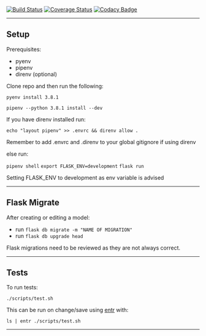 [![Build Status](https://travis-ci.com/lm-todo-app/todo_api.svg?branch=master)](https://travis-ci.com/lm-todo-app/todo_api)
[![Coverage Status](https://coveralls.io/repos/github/lm-todo-app/todo_api/badge.svg?branch=master)](https://coveralls.io/github/lm-todo-app/todo_api?branch=master)
[![Codacy Badge](https://api.codacy.com/project/badge/Grade/d773b279472a4f6eab6d69d8b602c2ab)](https://www.codacy.com/gh/lm-todo-app/todo_api?utm_source=github.com&amp;utm_medium=referral&amp;utm_content=lm-todo-app/todo_api&amp;utm_campaign=Badge_Grade)

---

## Setup

Prerequisites:

-   pyenv
-   pipenv
-   direnv (optional)

Clone repo and then run the following:

`pyenv install 3.8.1`

`pipenv --python 3.8.1 install --dev`

If you have direnv installed run:

`echo "layout pipenv" >> .envrc && direnv allow .`

Remember to add .envrc and .direnv to your global gitignore if using direnv

else run:

`pipenv shell`
`export FLASK_ENV=development`
`flask run`

Setting FLASK_ENV to development as env variable is advised

---

## Flask Migrate

After creating or editing a model:

-   run `flask db migrate -m "NAME OF MIGRATION"`
-   run `flask db upgrade head`

Flask migrations need to be reviewed as they are not always correct.

---

## Tests

To run tests:

`./scripts/test.sh`

This can be run on change/save using [entr](http://eradman.com/entrproject/) with:

`ls | entr ./scripts/test.sh`

---
